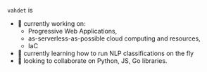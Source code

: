 `vahdet` is

- 🔭 currently working on:
  - Progressive Web Applications, 
  - as-serverless-as-possible cloud computing and resources,
  - IaC
- 🌱 currently learning how to run NLP classifications on the fly
- 👯 looking to collaborate on Python, JS, Go libraries.
